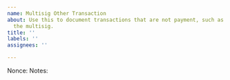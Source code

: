 ```yaml
---
name: Multisig Other Transaction
about: Use this to document transactions that are not payment, such as changes to
  the multisig.
title: ''
labels: ''
assignees: ''

---
```


Nonce:
Notes:
